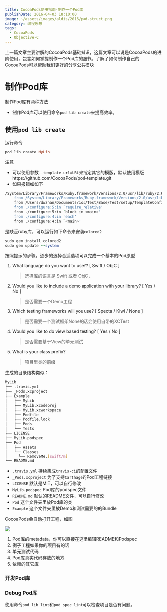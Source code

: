 ```yaml
---
title: CocoaPods使用指南-制作一个Pod库
publishDate: 2016-04-03 18:10:00
image: ~/assets/images/aldis/2016/pod-struct.png
category: 编程思想
tags:
  - CocoaPods
  - Objective-C
---
```


上一篇文章主要讲解的CocoaPods基础知识，这篇文章可以说是CocoaPods的进阶使用，包含如何掌握制作一个Pod库的细节。了解了如何制作自己的CocoaPods可以帮助我们更好的分享公共模块

<!-- toc -->

# 制作Pod库

制作Pod库有两种方法

- 制作Pod库可以使用命令`pod lib create`来提高效率。

## 使用`pod lib create`

运行命令

```ruby
pod lib create MyLib
```

注意

- 可以使用参数`--template-url=URL`来指定其它的模版，默认使用模版https://github.com/CocoaPods/pod-template.git
- 如果报错如如下

<!-- more -->

```bash
/System/Library/Frameworks/Ruby.framework/Versions/2.0/usr/lib/ruby/2.0.0/rubygems/core_ext/kernel_require.rb:126:in `require': cannot load such file -- colored2 (LoadError)
	from /System/Library/Frameworks/Ruby.framework/Versions/2.0/usr/lib/ruby/2.0.0/rubygems/core_ext/kernel_require.rb:126:in `require'
	from /Users/dwzhan/Documents/ios/Test/Base/Test/setup/TemplateConfigurator.rb:2:in `<top (required)>'
	from ./configure:5:in `require_relative'
	from ./configure:5:in `block in <main>'
	from ./configure:4:in `each'
	from ./configure:4:in `<main>'
```

是缺乏ruby库，可以运行如下命令来安装`colored2`

```ruby
sudo gem install colored2
sudo gem update --system
```

按照提示的步骤，逐步的选择合适选项可以完成一个基本的Pod原型

1. What language do you want to use?? [ Swift / ObjC ]
   > 选择库的语言是 Swift 或者 ObjC，
2. Would you like to include a demo application with your library? [ Yes / No ]
   > 是否需要一个Demo工程
3. Which testing frameworks will you use? [ Specta / Kiwi / None ]
   > 是否需要一个测试框架None的话会使用自带的XCTest
4. Would you like to do view based testing? [ Yes / No ]
   > 是否需要基于View的单元测试
5. What is your class prefix?
   > 项目里类的前缀

生成的目录结构类似：

```bash
MyLib
├── .travis.yml
├── _Pods.xcproject
├── Example
│   ├── MyLib
│   ├── MyLib.xcodeproj
│   ├── MyLib.xcworkspace
│   ├── Podfile
│   ├── Podfile.lock
│   ├── Pods
│   └── Tests
├── LICENSE
├── MyLib.podspec
├── Pod
│   ├── Assets
│   └── Classes
│     └── RemoveMe.[swift/m]
└── README.md
```

- `.travis.yml` 持续集成`travis-ci`的配置文件
- `_Pods.xcproject` 为了支持`Carthage`的Pod工程链接
- `LICENSE` 默认是MIT，可以自行修改
- `MyLib.podspec` Pod库的podspec文件
- `README.md` 默认的README文件，可以自行修改
- `Pod` 这个文件夹里放Pod库的类
- `Example` 这个文件夹里放Demo和测试需要的的Bundle

CocoaPods会自动打开工程，如图

![](~/assets/images/aldis/2016/pod-struct.png)

1. Pod库的metadata，你可以直接在这里编辑README和Podspec
2. 例子工程如果你的项目有的话
3. 单元测试代码
4. Pod库真实代码存放的地方
5. 依赖的其它库

### 开发Pod库

### Debug Pod库

使用命令`pod lib lint`和`pod spec lint`可以检查项目是否有问题。
